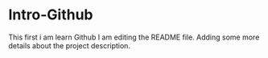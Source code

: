 # Intro-Github
This first i am learn Github
I am editing the README file. Adding some more details about the project description.

